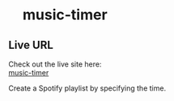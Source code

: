 # 　music-timer

## Live URL

Check out the live site here:  
[music-timer](https://music-timer.netlify.app/)

Create a Spotify playlist by specifying the time.

